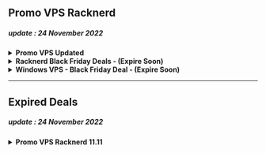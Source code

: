## Promo VPS Racknerd 
##### update : 24 November 2022

<details>
<summary><b>Promo VPS Updated</b></summary>

### 768 MB KVM VPS Special
```
1x vCPU Core
10 GB PURE SSD RAID-10 Storage
768 MB RAM
2000GB Monthly Premium Bandwidth
1Gbps Public Network Port
Full Root Admin Access
1 Dedicated IPv4 Address
KVM / SolusVM Control Panel - Reboot, Reinstall, Manage rDNS, & much more
Available in: Multiple Locations
JUST $11.88/YEAR - WOW!!
```
ORDER LINK: [Here](https://s.id/racknerd-679)

### 1 GB KVM VPS Special
```
1x vCPU Core
16 GB PURE SSD RAID-10 Storage
1 GB RAM
3000GB Monthly Premium Bandwidth
1Gbps Public Network Port
Full Root Admin Access
1 Dedicated IPv4 Address
KVM / SolusVM Control Panel - Reboot, Reinstall, Manage rDNS, & much more
Available in: Multiple Locations
JUST $14.98/YEAR - WOW!!
```
ORDER LINK: [Here](https://s.id/racknerd-680)

### 2 GB KVM VPS Special
```
2x vCPU Cores
25 GB PURE SSD RAID-10 Storage
2 GB RAM
4000GB Monthly Premium Bandwidth
1Gbps Public Network Port
Full Root Admin Access
1 Dedicated IPv4 Address
KVM / SolusVM Control Panel - Reboot, Reinstall, Manage rDNS, & much more
Available in:Multiple Locations
JUST $20.98/YEAR - WOW!!
```
ORDER LINK: [Here](https://s.id/racknerd-681)
</details>


<details>
<summary> <b>Racknerd Black Friday Deals - (Expire Soon)</b>
</summary>

### Black Friday #1
```
768 MB KVM VPS – $10.28 per YEAR!
1x vCPU Core
10 GB SSD Storage
768 MB RAM
1000GB Monthly Premium Bandwidth
1Gbps Public Network Port
Full Root Admin Access
1 Dedicated IPv4 Address
KVM / SolusVM Control Panel - Reboot, Reinstall, Manage rDNS, & much more
Available in MULTIPLE LOCATIONS!
JUST $10.28/Year - WOW!!
```
ORDER NOW: [Here](https://s.id/racknerd-bf1)

---
### Black Friday #2
```
1.5 GB KVM VPS – $16.88 per YEAR!
1 vCPU Core
30 GB SSD Storage
1.5 GB RAM
3000GB Monthly Premium Bandwidth
1Gbps Public Network Port
Full Root Admin Access
1 Dedicated IPv4 Address
KVM / SolusVM Control Panel - Reboot, Reinstall, Manage rDNS, & much more
Available in MULTIPLE LOCATIONS!
JUST $16.88/Year - WOW!!
```
ORDER NOW: [Here](https://s.id/racknerd-bf2)

---
### Black Friday #3
```
2.5 GB KVM VPS – $28.55 per YEAR!
2 vCPU Cores
60 GB SSD Storage
2.5 GB RAM
7000GB Monthly Premium Bandwidth
1Gbps Public Network Port
Full Root Admin Access
1 Dedicated IPv4 Address
KVM / SolusVM Control Panel - Reboot, Reinstall, Manage rDNS, & much more
Available in MULTIPLE LOCATIONS!
JUST $28.55/Year - WOW!!
```
ORDER NOW: [Here](https://s.id/racknerd-bf3)

---
### Black Friday #4
```
3.5 GB KVM VPS – $38.88 per YEAR!
2 vCPU Cores
80 GB SSD Storage
3.5 GB RAM
10,000GB Monthly Premium Bandwidth
1Gbps Public Network Port
Full Root Admin Access
1 Dedicated IPv4 Address
KVM / SolusVM Control Panel - Reboot, Reinstall, Manage rDNS, & much more
Available in MULTIPLE LOCATIONS!
JUST $38.88/Year - WOW!!
```
ORDER NOW: [Here](https://s.id/racknerd-bf4)

---
### Black Friday #5
```
4.5 GB KVM VPS – $48.77 per YEAR!
3 vCPU Cores
100 GB SSD Storage
4.5 GB RAM
12,000GB Monthly Premium Bandwidth
1Gbps Public Network Port
Full Root Admin Access
1 Dedicated IPv4 Address
KVM / SolusVM Control Panel - Reboot, Reinstall, Manage rDNS, & much more
Available in MULTIPLE LOCATIONS!
JUST $48.77/Year - WOW!!
```
ORDER NOW: [Here](https://s.id/racknerd-bf5)

</details>

<details>
<summary> <b>Windows VPS - Black Friday Deal - (Expire Soon)</b>
</summary>

### Windows #1
```
1 vCPU AMD Ryzen Core
35 GB NVMe Storage
2 GB RAM
2,000GB Monthly Premium Bandwidth
1Gbps Public Network Port
Full Administrator Access
Remote Desktop (RDP) Access
1 Dedicated IPv4 Address
KVM / SolusVM Control Panel - Reboot, Reinstall, Manage rDNS, & much more
Available in MULTIPLE LOCATIONS!
JUST $60/Year - WOW!!
```
ORDER NOW: [https://s.id/racknerd-win01](https://s.id/racknerd-win01)

---
### Windows #2
```
2x vCPU AMD Ryzen Cores
60 GB NVMe Storage
3.5 GB RAM
3500 GB Monthly Transfer
1Gbps Network Port
Full Administrator Access
Remote Desktop (RDP) Access
1 Dedicated IPv4 Address
KVM / SolusVM Control Panel
Available in: Multiple Locations
ONLY $99.00/YEAR!
```
ORDER NOW: [https://s.id/racknerd-win02](https://s.id/racknerd-win02)

---
### Windows #3
```
3x vCPU AMD Ryzen Cores
150 GB NVMe Storage
8 GB RAM
10,000 GB Monthly Transfer
1Gbps Network Port
Full Administrator Access
Remote Desktop (RDP) Access
1 Dedicated IPv4 Address
KVM / SolusVM Control Panel
Available in: Multiple Locations
ONLY $219.00/YEAR!
```
ORDER NOW: [https://s.id/racknerd-win03](https://s.id/racknerd-win03)

</details>

---
## Expired Deals
##### update : 24 November 2022
<details>
<summary><b>Promo VPS Racknerd 11.11</b></summary>

---
### 1.11 GB KVM VPS
```
1x vCPU Core
11 GB PURE SSD RAID-10 Storage
1.11 GB RAM
3000GB Monthly Premium Bandwidth
1Gbps Public Network Port
Full Root Admin Access
1 Dedicated IPv4 Address
KVM / SolusVM Control Panel - Reboot, Reinstall, Manage rDNS, & much more
Available in: Multiple Locations
JUST $11.11/YEAR - WOW!!
```
ORDER LINK: [https://s.id/racknerd-111](https://s.id/racknerd-111)

---
### 2.11 GB KVM VPS
```
1x vCPU Core
21 GB PURE SSD RAID-10 Storage
2.11 GB RAM
4000GB Monthly Premium Bandwidth
1Gbps Public Network Port
Full Root Admin Access
1 Dedicated IPv4 Address
KVM / SolusVM Control Panel - Reboot, Reinstall, Manage rDNS, & much more
Available in: Multiple Locations
JUST $17.11/YEAR - WOW!!
```
ORDER LINK: [https://s.id/racknerd-211](https://s.id/racknerd-211)

---
### 3.11 GB KVM VPS
```
2x vCPU Cores
41 GB PURE SSD RAID-10 Storage
3.11 GB RAM
5000GB Monthly Premium Bandwidth
1Gbps Public Network Port
Full Root Admin Access
1 Dedicated IPv4 Address
KVM / SolusVM Control Panel - Reboot, Reinstall, Manage rDNS, & much more
Available in:Multiple Locations
JUST $29.11/YEAR - WOW!!
```
ORDER LINK: [https://s.id/racknerd-311](https://s.id/racknerd-311)

---
### 4.11 GB KVM VPS
```
3x vCPU Cores
61 GB PURE SSD RAID-10 Storage
4.11 GB RAM
8000GB Monthly Premium Bandwidth
1Gbps Public Network Port
Full Root Admin Access
1 Dedicated IPv4 Address
KVM / SolusVM Control Panel - Reboot, Reinstall, Manage rDNS, & much more
Available in:Multiple Locations
JUST $48.11/YEAR - WOW!!
```
ORDER LINK: [https://s.id/racknerd-411](https://s.id/racknerd-411)

---
| No 	| vCPU 	| Storage                	| RAM     	| Bandwidth 	| Price          	| Link                      	|
|----	|------	|------------------------	|---------	|-----------	|----------------	|---------------------------	|
| 1  	| 1x   	| 11 GB Pure SSD RAID-10 	| 1.11 GB 	| 3000 GB/m 	| 11.11 USD/year 	| https://s.id/racknerd-111 	|
| 2  	| 1x   	| 21 GB Pure SSD RAID-10 	| 2.11 GB 	| 4000 GB/m 	| 17.11 USD/year 	| https://s.id/racknerd-211 	|
| 3  	| 2x   	| 41 GB Pure SSD RAID-10 	| 3.11 GB 	| 5000 GB/m 	| 29.11 USD/year 	| https://s.id/racknerd-311 	|
| 4  	| 3x   	| 61 GB Pure SSD RAID-10 	| 4.11 GB 	| 8000 GB/m 	| 48.11 USD/year 	| https://s.id/racknerd-411 	|

</details>
